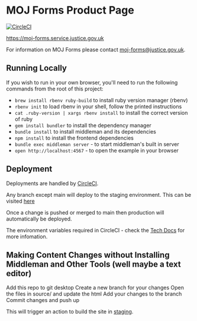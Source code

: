 # MOJ Forms Product Page

[![CircleCI](https://dl.circleci.com/status-badge/img/gh/ministryofjustice/formbuilder-product-page/tree/main.svg?style=svg)](https://dl.circleci.com/status-badge/redirect/gh/ministryofjustice/formbuilder-product-page/tree/main)

https://moj-forms.service.justice.gov.uk

For information on MOJ Forms please contact moj-forms@justice.gov.uk.

## Running Locally

If you wish to run in your own browser, you'll need to run the
following commands from the root of this project:

- `brew install rbenv ruby-build` to install ruby version manager (rbenv)
- `rbenv init` to load rbenv in your shell, follow the printed instructions
- `cat .ruby-version | xargs rbenv install` to install the correct version of ruby
- `gem install bundler` to install the dependency manager
- `bundle install` to install middleman and its dependencies
- `npm install` to install the frontend dependencies
- `bundle exec middleman server` - to start middleman's built in server
- `open http://localhost:4567` - to open the example in your browser

## Deployment

Deployments are handled by [CircleCI](https://github.com/ministryofjustice/formbuilder-product-page/blob/main/.circleci/config.yml).

Any branch except main will deploy to the staging environment. This can be visited [here](https://formbuilder-product-page-staging.apps.live.cloud-platform.service.justice.gov.uk/)

Once a change is pushed or merged to main then production will automatically be deployed.

The environment variables required in CircleCI - check the [Tech Docs](https://ministryofjustice.github.io/moj-forms-tech-docs/#runbooks) for more infomation.

## Making Content Changes without Installing Middleman and Other Tools (well maybe a text editor)
Add this repo to git desktop
Create a new branch for your changes
Open the files in source/ and update the html
Add your changes to the branch
Commit changes and push up

This will trigger an action to build the site in [staging](https://formbuilder-product-page-staging.apps.live.cloud-platform.service.justice.gov.uk/).
